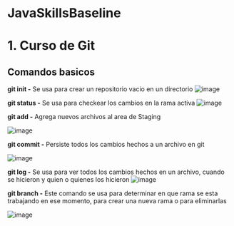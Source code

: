 # JavaSkillsBaseline

# 1. Curso de Git

## Comandos basicos

**git init -** 
Se usa para crear un repositorio vacio en un directorio
![image](https://user-images.githubusercontent.com/40470742/123145523-4b7f8100-d433-11eb-8019-591e788c2a97.png)

**git status -** 
Se usa para checkear los cambios en la rama activa
![image](https://user-images.githubusercontent.com/40470742/123145767-8b466880-d433-11eb-9681-d0085de29301.png)

**git add -** 
Agrega nuevos archivos al area de Staging

![image](https://user-images.githubusercontent.com/40470742/123145849-a2855600-d433-11eb-9897-b92491cab318.png)

**git commit -** 
Persiste todos los cambios hechos a un archivo en git

![image](https://user-images.githubusercontent.com/40470742/123145930-b92bad00-d433-11eb-8a08-10e4124d77e4.png)

**git log -** 
Se usa para ver todos los cambios hechos en un archivo, cuando se hicieron y quien o quienes los hicieron
![image](https://user-images.githubusercontent.com/40470742/123146037-d8c2d580-d433-11eb-9c50-e67f0c48bd6b.png)

**git branch -**
Este comando se usa para determinar en que rama se esta trabajando en ese momento, para crear una nueva rama o para eliminarlas

![image](https://user-images.githubusercontent.com/40470742/123808665-5882f100-d8c7-11eb-87ce-6d7689ccc679.png)




